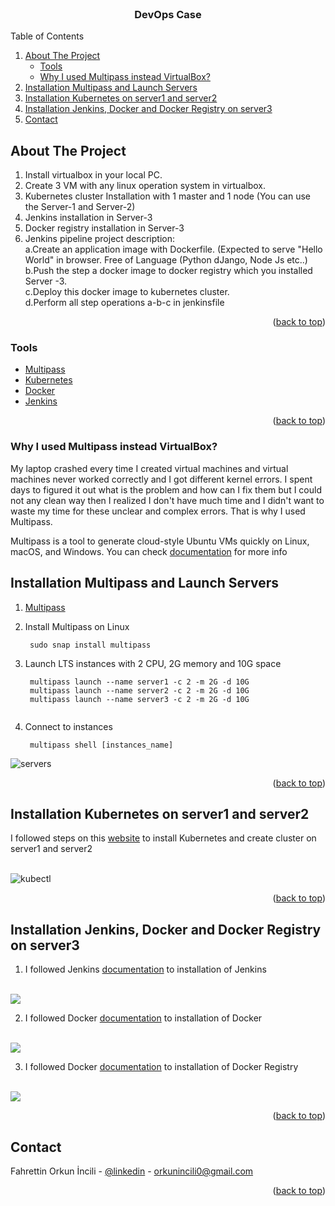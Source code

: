 <div id="top"></div>
<!--
*** Thanks for checking out the Best-README-Template. If you have a suggestion
*** that would make this better, please fork the repo and create a pull request
*** or simply open an issue with the tag "enhancement".
*** Don't forget to give the project a star!
*** Thanks again! Now go create something AMAZING! :D
-->



<!-- PROJECT SHIELDS -->
<!--
*** I'm using markdown "reference style" links for readability.
*** Reference links are enclosed in brackets [ ] instead of parentheses ( ).
*** See the bottom of this document for the declaration of the reference variables
*** for contributors-url, forks-url, etc. This is an optional, concise syntax you may use.
*** https://www.markdownguide.org/basic-syntax/#reference-style-links
-->



<!-- PROJECT LOGO -->
<br />
<div align="center">
  

  <h3 align="center">DevOps Case</h3>

 
</div>



<!-- TABLE OF CONTENTS -->
  <summary>Table of Contents</summary>
  <ol>
    <li>
      <a href="#about-the-project">About The Project</a>
      <ul>
        <li><a href="#tools">Tools</a></li>
        <li><a href="#why-i-used-multipass-instead-virtualbox">Why I used Multipass instead VirtualBox?</a></li>
      </ul>
    </li>
    <li>
      <a href="#installation-multipass-and-launch-servers">Installation Multipass and Launch Servers</a>
    </li>
    <li><a href="#installation-kubernetes-on-server1-and-server2">Installation Kubernetes on server1 and server2</a></li>
    <li><a href="installation-jenkins-docker-and-docker-registry-on-server3">Installation Jenkins, Docker and Docker Registry on server3</a></li>
    <li><a href="#contact">Contact</a></li>
    
  </ol>




<!-- ABOUT THE PROJECT -->
## About The Project



1. Install virtualbox in your local PC.
2. Create 3 VM with any linux operation system in virtualbox.
3. Kubernetes cluster Installation with 1 master and 1 node (You can use the Server-1 and Server-2)
4. Jenkins installation in Server-3
5. Docker registry installation in Server-3
6. Jenkins pipeline project description:
 <br> a.Create an application image with Dockerfile. (Expected to serve "Hello World" in browser. Free of Language (Python dJango, Node Js etc..)
	<br>b.Push the step a docker image to docker registry which you installed Server -3.
	<br>c.Deploy this docker image to kubernetes cluster.
	<br>d.Perform all step operations a-b-c in jenkinsfile

<p align="right">(<a href="#top">back to top</a>)</p>



### Tools



* [Multipass](https://multipass.run/)
* [Kubernetes](https://kubernetes.io/docs/home/)
* [Docker](https://docs.docker.com/)
* [Jenkins](https://www.jenkins.io/doc/)


<p align="right">(<a href="#top">back to top</a>)</p>

### Why I used Multipass instead VirtualBox?
  
  My laptop crashed every time I created  virtual machines and virtual machines never worked correctly and I got different kernel errors. I spent days to figured it out what is the problem and how can I fix them but I could not any clean way then I realized I don't have much time and I didn't want to waste my time for these unclear and complex errors. That is why I used Multipass.

Multipass is a tool to generate cloud-style Ubuntu VMs quickly on Linux, macOS, and Windows. You can check [documentation](https://multipass.run/docs) for more info

<!-- Installation Multipass and Launch Servers -->
## Installation Multipass and Launch Servers



1. [Multipass](https://multipass.run/)

2. Install Multipass on Linux
   ```
    sudo snap install multipass
   ```
3. Launch LTS instances with 2 CPU, 2G memory and 10G space
   ```
    multipass launch --name server1 -c 2 -m 2G -d 10G
    multipass launch --name server2 -c 2 -m 2G -d 10G
    multipass launch --name server3 -c 2 -m 2G -d 10G
    
   ```
4. Connect to instances
   ```
    multipass shell [instances_name]
	```
<p></p>		
<img src="images/servers.png" alt="servers">
<p align="right">(<a href="#top">back to top</a>)</p>



<!-- USAGE EXAMPLES -->
## Installation Kubernetes on server1 and server2

I followed steps on this [website](https://computingforgeeks.com/deploy-kubernetes-cluster-on-ubuntu-with-kubeadm/) to install Kubernetes and create cluster on server1 and server2
<p></p>
<br><img src="images/kubectl.png" alt="kubectl">
<p align="right">(<a href="#top">back to top</a>)</p>



<!-- ROADMAP -->
## Installation Jenkins, Docker and Docker Registry on server3

1. I followed Jenkins [documentation](https://www.jenkins.io/doc/book/installing/linux/) to installation of Jenkins
<p></p><br><img src="images/s3jenkins.png" >

2. I followed Docker [documentation](https://docs.docker.com/engine/install/ubuntu/) to installation of Docker
  <p></p><br><img src="images/s3docker.png" >

3. I followed Docker [documentation](https://docs.docker.com/registry/) to installation of Docker Registry
  <p></p><br><img src="images/s3dockerreg.png">
 
   


<p align="right">(<a href="#top">back to top</a>)</p>








<!-- CONTACT -->
## Contact

Fahrettin Orkun İncili - [@linkedin](https://www.linkedin.com/in/orkunincili/) - orkunincili0@gmail.com



<p align="right">(<a href="#top">back to top</a>)</p>






<!-- MARKDOWN LINKS & IMAGES -->
<!-- https://www.markdownguide.org/basic-syntax/#reference-style-links -->
[contributors-shield]: https://img.shields.io/github/contributors/othneildrew/Best-README-Template.svg?style=for-the-badge
[contributors-url]: https://github.com/othneildrew/Best-README-Template/graphs/contributors
[forks-shield]: https://img.shields.io/github/forks/othneildrew/Best-README-Template.svg?style=for-the-badge
[forks-url]: https://github.com/othneildrew/Best-README-Template/network/members
[stars-shield]: https://img.shields.io/github/stars/othneildrew/Best-README-Template.svg?style=for-the-badge
[stars-url]: https://github.com/othneildrew/Best-README-Template/stargazers
[issues-shield]: https://img.shields.io/github/issues/othneildrew/Best-README-Template.svg?style=for-the-badge
[issues-url]: https://github.com/othneildrew/Best-README-Template/issues
[license-shield]: https://img.shields.io/github/license/othneildrew/Best-README-Template.svg?style=for-the-badge
[license-url]: https://github.com/othneildrew/Best-README-Template/blob/master/LICENSE.txt
[linkedin-shield]: https://img.shields.io/badge/-LinkedIn-black.svg?style=for-the-badge&logo=linkedin&colorB=555
[linkedin-url]: https://linkedin.com/in/othneildrew
[product-screenshot]: images/screenshot.png
